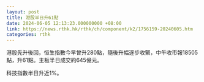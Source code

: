```yaml
---
layout: post
title: 港股半日升61點
date: 2024-06-05 12:13:23.000000000 +08:00
link: https://news.rthk.hk/rthk/ch/component/k2/1756159-20240605.htm
categories: rthk
---
```


港股先升後回，恒生指數今早曾升280點，隨後升幅逐步收緊，中午收市報18505點，升61點。主板半日成交約645億元。

科技指數半日升近1%。
